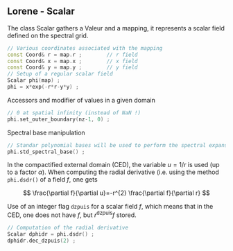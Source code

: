 ## Lorene - Scalar

The class Scalar gathers a Valeur and a mapping, it represents a scalar field defined on the spectral grid. 

```C++
// Various coordinates associated with the mapping
const Coord& r = map.r ;        // r field
const Coord& x = map.x ;        // x field
const Coord& y = map.y ;        // y field
// Setup of a regular scalar field
Scalar phi(map) ;
phi = x*exp(-r*r-y*y) ;
```

Accessors and modifier of values in a given domain

```C++
// 0 at spatial infinity (instead of NaN !)
phi.set_outer_boundary(nz-1, 0) ; 
```

Spectral base manipulation

```C++
// Standar polynomial bases will be used to perform the spectral expansions
phi.std_spectral_base() ;  
```

In the compactified external domain (CED), the variable $u=1 / r$ is used (up to a factor $\alpha$). When computing the radial derivative (i.e. using the method `phi.dsdr()` of a field $f$, one gets

$$
\frac{\partial f}{\partial u}=-r^{2} \frac{\partial f}{\partial r}
$$

Use of an integer flag `dzpuis` for a scalar field $f$, which means that in the CED, one does not have $f$, but $r^{\mathrm{dzpuis}} f$ stored.

```C++
// Computation of the radial derivative
Scalar dphidr = phi.dsdr() ;
dphidr.dec_dzpuis(2) ;
```
